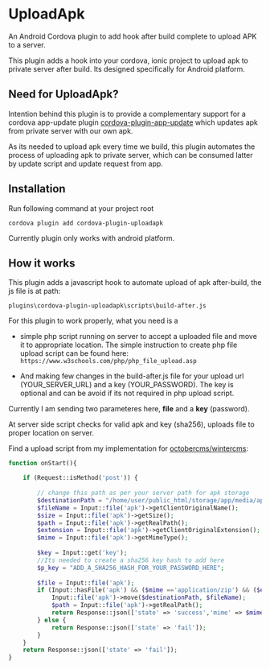 # UploadApk

An Android Cordova plugin to add hook after build complete to upload APK to a server.

This plugin adds a hook into your cordova, ionic project to upload apk to private server after build.
Its designed specifically for Android platform.

## Need for UploadApk?
Intention behind this plugin is to provide a complementary support for a cordova app-update plugin [cordova-plugin-app-update](https://www.npmjs.com/package/cordova-plugin-app-update) which updates apk from private server with our own apk.

As its needed to upload apk every time we build, this plugin automates the process of uploading apk to private server, which can be consumed latter by update script and update request from app.

## Installation
Run following command at your project root

```
cordova plugin add cordova-plugin-uploadapk
```

Currently plugin only works with android platform.

## How it works
This plugin adds a javascript hook to automate upload of apk after-build, the js file is at path:

```
plugins\cordova-plugin-uploadapk\scripts\build-after.js
```

For this plugin to work properly, what you need is a 
- simple php script running on server to accept a uploaded file and move it to appropriate location.
The simple instruction to create php file upload script can be found here: 
```https://www.w3schools.com/php/php_file_upload.asp```

- And making few changes in the build-after.js file for your upload url (YOUR_SERVER_URL) and a key (YOUR_PASSWORD). The key is optional and can be avoid if its not required in php upload script.

Currently I am sending two parameteres here, **file** and a **key** (password).

At server side script checks for valid apk and key (sha256), uploads file to proper location on server.

Find a upload script from my implementation for [octobercms/wintercms](https://wintercms.com/):



```php
function onStart(){

	if (Request::isMethod('post')) {
		
        // change this path as per your server path for apk storage
		$destinationPath = "/home/user/public_html/storage/app/media/application/";
		$fileName = Input::file('apk')->getClientOriginalName();
		$size = Input::file('apk')->getSize();
		$path = Input::file('apk')->getRealPath();
		$extension = Input::file('apk')->getClientOriginalExtension();
		$mime = Input::file('apk')->getMimeType();
        
		$key = Input::get('key');
        //Its needed to create a sha256 key hash to add here
		$p_key = "ADD_A_SHA256_HASH_FOR_YOUR_PASSWORD_HERE";
		
		$file = Input::file('apk');
		if (Input::hasFile('apk') && ($mime =='application/zip') && ($extension =='apk') && ($fileName =='app-debug.apk') && ($p_key == hash('sha256', $key))) {
		    Input::file('apk')->move($destinationPath, $fileName);
		    $path = Input::file('apk')->getRealPath();
		    return Response::json(['state' => 'success','mime' => $mime,'ext' => $extension,'name' => $fileName]);
		} else {
			return Response::json(['state' => 'fail']);
		}
	}
	return Response::json(['state' => 'fail']);
}
```

